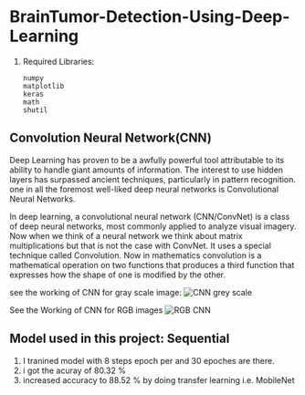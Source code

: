 # BrainTumor-Detection-Using-Deep-Learning

1. Required Libraries: 

       numpy
       matplotlib
       keras
       math
       shutil
 ## Convolution Neural Network(CNN)
 
 Deep Learning has proven to be a awfully powerful tool attributable to its ability to handle giant amounts of information. The interest to use hidden layers has surpassed ancient techniques, particularly in pattern recognition. one in all the foremost well-liked deep neural networks is Convolutional Neural Networks.
 
 In deep learning, a convolutional neural network (CNN/ConvNet) is a class of deep neural networks, most commonly applied to analyze visual imagery. Now when we think of a neural network we think about matrix multiplications but that is not the case with ConvNet. It uses a special technique called Convolution. Now in mathematics convolution is a mathematical operation on two functions that produces a third function that expresses how the shape of one is modified by the other.
 
 see the working of CNN for gray scale image:
 ![CNN grey scale](https://user-images.githubusercontent.com/18098938/129610822-bb13a2cf-c7f7-4787-8ae5-448dd35314fb.JPG)
 
 
 See the Working of CNN for RGB images
 ![RGB CNN](https://user-images.githubusercontent.com/18098938/129611038-6a0bdd6b-1066-4894-a554-f8d84cc6e60b.gif)

## Model used in this project: Sequential
1) I tranined model with 8 steps epoch per and 30 epoches are there.
2) i got the acuray of 80.32 % 
3) increased accuracy  to 88.52 % by doing transfer learning i.e. MobileNet 
